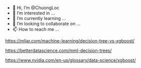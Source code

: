 - 👋 Hi, I’m @ChuongLoc
- 👀 I’m interested in ...
- 🌱 I’m currently learning ...
- 💞️ I’m looking to collaborate on ...
- 📫 How to reach me ...

https://mljar.com/machine-learning/decision-tree-vs-xgboost/

https://betterdatascience.com/mml-decision-trees/

https://www.nvidia.com/en-us/glossary/data-science/xgboost/

<!---
ChuongLoc/ChuongLoc is a ✨ special ✨ repository because its `README.md` (this file) appears on your GitHub profile.
You can click the Preview link to take a look at your changes.
--->
